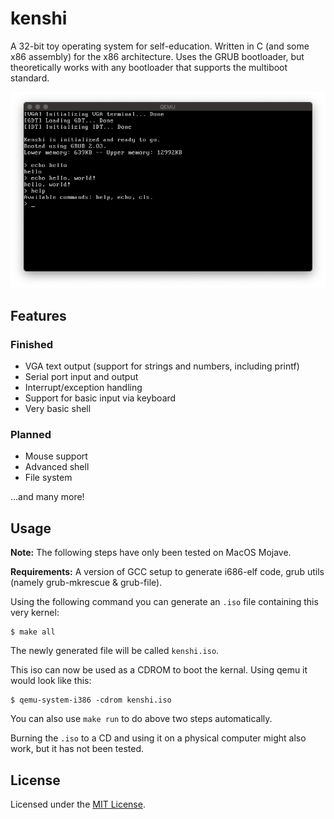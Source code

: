 # kenshi

A 32-bit toy operating system for self-education.
Written in C (and some x86 assembly) for the x86 architecture.
Uses the GRUB bootloader, but theoretically works with any bootloader that supports the multiboot standard.

![screenshot](screenshot.png)

## Features

### Finished

- VGA text output (support for strings and numbers, including printf)
- Serial port input and output
- Interrupt/exception handling
- Support for basic input via keyboard
- Very basic shell

### Planned
- Mouse support
- Advanced shell
- File system

...and many more!

## Usage

**Note:** The following steps have only been tested on MacOS Mojave.

**Requirements:** A version of GCC setup to generate i686-elf code, grub utils (namely grub-mkrescue & grub-file).

Using the following command you can generate an `.iso` file containing this very kernel:
```
$ make all
```
The newly generated file will be called `kenshi.iso`.

This iso can now be used as a CDROM to boot the kernal.
Using qemu it would look like this:
```
$ qemu-system-i386 -cdrom kenshi.iso
```
You can also use `make run` to do above two steps automatically.

Burning the `.iso` to a CD and using it on a physical computer might also work, but it has not been tested.

## License

Licensed under the [MIT License](LICENSE.md).
